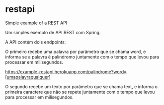 # restapi
Simple example of a REST API

Um simples exemplo de API REST com Spring.

A API contém dois endpoints:

O primeiro recebe uma palavra por parâmetro que se chama word, e informa se a palavra é palíndromo juntamente com o tempo que levou para processar em milisegundos.

https://example-restapi.herokuapp.com/palindrome?word=[umapalavraqualquer]

O segundo recebe um texto por parâmetro que se chama text, e informa o primeira caractere que não se repete juntamente com o tempo que levou para processar em milisegundos.
